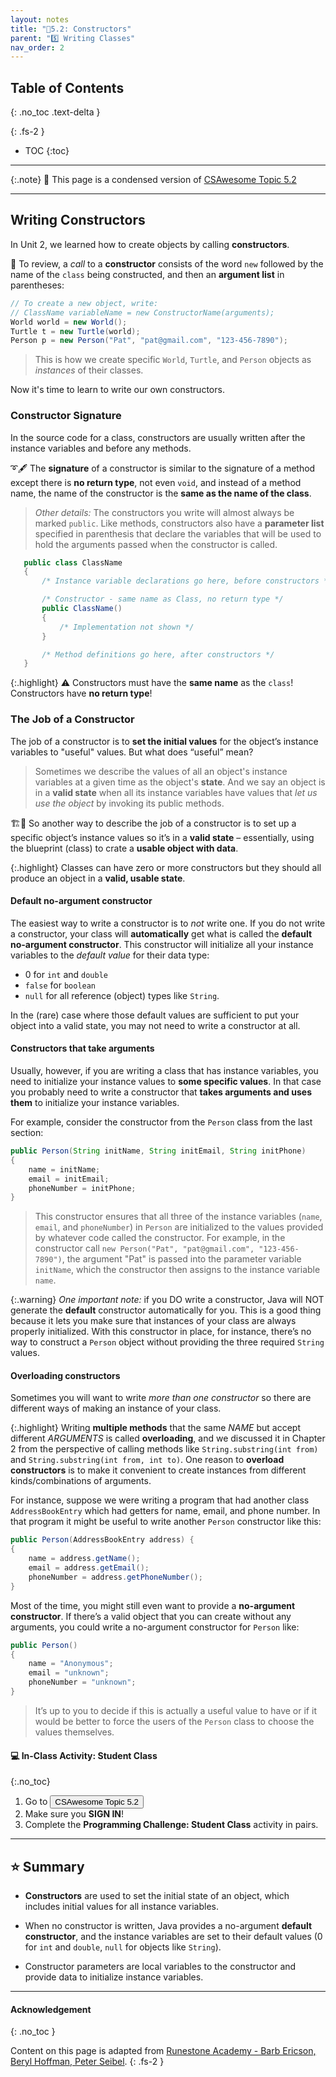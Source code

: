 ```yaml
---
layout: notes
title: "📓5.2: Constructors" 
parent: "5️⃣ Writing Classes"
nav_order: 2
---
```


## Table of Contents
{: .no_toc .text-delta }

{: .fs-2 }
- TOC
{:toc}

---

{:.note}
📖 This page is a condensed version of [CSAwesome Topic 5.2](https://runestone.academy/ns/books/published/csawesome/Unit5-Writing-Classes/topic-5-2-writing-constructors.html?mode=browsing) 

---

## Writing Constructors

In Unit 2, we learned how to create objects by calling **constructors**. 

<div class="imp" markdown="block">
    
📣 To review, a _call_ to a **constructor** consists of the word ``new`` followed by the
name of the `class` being constructed, and then an **argument list** in parentheses:

```java
// To create a new object, write:
// ClassName variableName = new ConstructorName(arguments);
World world = new World();
Turtle t = new Turtle(world);
Person p = new Person("Pat", "pat@gmail.com", "123-456-7890");
```
> This is how we create specific ``World``, ``Turtle``, and ``Person``
objects as _instances_ of their classes.

</div>

Now it's time to learn to write our own constructors.

### Constructor Signature

In the source code for a class, constructors are usually written after the
instance variables and before any methods.

➰🖋️ The **signature** of a constructor is similar to the signature of a method except
there is **no return type**, not even ``void``, and instead of a method name, the
name of the constructor is the **same as the name of the class**. 
> _Other details:_ The constructors you write will almost always be marked ``public``. Like methods, constructors also have a **parameter list** specified in parenthesis that declare the variables that will be used to hold the arguments passed when the constructor is called.

```java
   public class ClassName
   {
       /* Instance variable declarations go here, before constructors */

       /* Constructor - same name as Class, no return type */
       public ClassName()
       {
           /* Implementation not shown */
       }

       /* Method definitions go here, after constructors */
   }
```

{:.highlight}
⚠️ Constructors must have the **same name** as the `class`! Constructors have **no return type**!

### The Job of a Constructor

The job of a constructor is to **set the initial values** for the object’s instance
variables to "useful" values. But what does “useful” mean? 
> Sometimes we describe the values of all an object's instance variables at a given time as the object's **state**. And we say an object is in a **valid state** when all its instance variables have values that _let us use the object_ by invoking its public methods.

🏗️🧱 So another way to describe the job of a constructor is to set up a specific object’s instance values so it’s in a **valid state** – essentially, using the blueprint (class) to crate a **usable object with data**. 

{:.highlight}
Classes can have zero or more constructors but they should all produce an object
in a **valid, usable state**.

#### Default no-argument constructor
The easiest way to write a constructor is to *not* write one. If you do not
write a constructor, your class will **automatically** get what is called the
**default no-argument constructor**. This constructor will initialize all your
instance variables to the _default value_ for their data type: 
* 0 for ``int`` and ``double``
* ``false`` for ``boolean``
* ``null`` for all reference (object) types like `String`.

In the (rare) case where those default values are sufficient to put your object into a valid state, you may not need to write a constructor at all.

#### Constructors that take arguments

Usually, however, if you are writing a class that has instance variables, you
need to initialize your instance values to **some specific values**. In that case you
probably need to write a constructor that **takes arguments and uses them** to
initialize your instance variables.

For example, consider the constructor from the ``Person`` class from the last
section:

```java
public Person(String initName, String initEmail, String initPhone)
{
    name = initName;
    email = initEmail;
    phoneNumber = initPhone;
}
```
> This constructor ensures that all three of the instance variables (``name``, ``email``, and ``phoneNumber``) in ``Person`` are initialized to the values provided by whatever code called the constructor. For example, in the constructor call ``new Person("Pat", "pat@gmail.com", "123-456-7890")``, the argument "Pat" is passed into the parameter variable ``initName``, which the constructor then assigns to the instance variable ``name``.  

{:.warning}
_One important note:_ if you DO write a constructor, Java will NOT generate the **default** constructor automatically for you. This is a good thing because it lets you make sure that instances of your class are always properly initialized. With this constructor in place, for instance, there’s no way to construct a ``Person`` object without providing the three required ``String`` values.

#### Overloading constructors

Sometimes you will want to write _more than one constructor_ so there are
different ways of making an instance of your class. 

{:.highlight}
Writing **multiple methods** that the same _NAME_ but accept different _ARGUMENTS_ is called **overloading**, and we discussed it in Chapter 2 from the perspective of calling methods like `String.substring(int from)` and `String.substring(int from, int to)`. One reason to **overload constructors** is to make it convenient to create instances from different kinds/combinations of arguments. 

For instance, suppose we were writing a program that had another class
``AddressBookEntry`` which had getters for name, email, and phone number. In
that program it might be useful to write another ``Person`` constructor like
this:

```java
public Person(AddressBookEntry address) {
{
    name = address.getName();
    email = address.getEmail();
    phoneNumber = address.getPhoneNumber();
}
```

Most of the time, you might still even want to provide a **no-argument constructor**. If
there’s a valid object that you can create without any arguments, you could
write a no-argument constructor for ``Person`` like:

```java
public Person()
{
    name = "Anonymous";
    email = "unknown";
    phoneNumber = "unknown";
}
```
> It’s up to you to decide if this is actually a useful value to have or if it would be better to force the users of the ``Person`` class to choose the values themselves.

#### 💻 In-Class Activity: Student Class
{:.no_toc}


<div class="task" markdown="block">

1. Go to <a href="https://runestone.academy/ns/books/published/csawesome/Unit5-Writing-Classes/topic-5-2-writing-constructors.html?mode=browsing"><button type="button" name="button" class="btn">CSAwesome Topic 5.2</button></a> 
2. Make sure you **SIGN IN**!
3. Complete the **Programming Challenge: Student Class** activity in pairs.

</div>

---

## ⭐️ Summary

- **Constructors** are used to set the initial state of an object, which includes initial values for all instance variables.

- When no constructor is written, Java provides a no-argument **default constructor**, and the instance variables are set to their default values (0 for ``int`` and ``double``, ``null`` for objects like ``String``).

- Constructor parameters are local variables to the constructor and provide data to initialize instance variables.
  

---

#### Acknowledgement
{: .no_toc }

Content on this page is adapted from [Runestone Academy - Barb Ericson, Beryl Hoffman, Peter Seibel](https://runestone.academy/ns/books/published/csawesome/index.html?mode=browsing).
{: .fs-2 }
